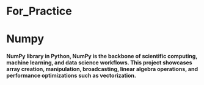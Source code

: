# For_Practice

# Numpy
#### NumPy library in Python, NumPy is the backbone of scientific computing, machine learning, and data science workflows. This project showcases array creation, manipulation, broadcasting, linear algebra operations, and performance optimizations such as vectorization. 
